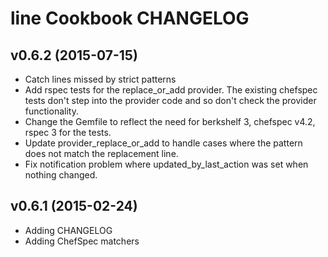 line Cookbook CHANGELOG
========================

v0.6.2 (2015-07-15)
--------------------
- Catch lines missed by strict patterns
- Add rspec tests for the replace_or_add provider. The existing chefspec tests don't step into the provider code and so don't check the provider functionality.
- Change the Gemfile to reflect the need for berkshelf 3, chefspec v4.2, rspec 3 for the tests.
- Update provider_replace_or_add to handle cases where the pattern does not match the replacement line.
- Fix notification problem where updated_by_last_action was set when nothing changed.

v0.6.1 (2015-02-24)
--------------------
- Adding CHANGELOG
- Adding ChefSpec matchers
